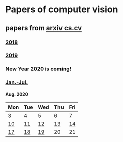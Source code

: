 # Papers of computer vision

## papers from [arxiv cs.cv](http://arxiv.org)
### [2018](2018.md)
### [2019](2019.md)

### New Year 2020 is coming!

### [Jan.-Jul.](2020.md)

 #### Aug. 2020
| Mon                           | Tue                           | Wed                           | Thu                           | Fri                           |
| ----------------------------- | ----------------------------- | ----------------------------- | ----------------------------- | ----------------------------- |
[3](2020/202008/20200803.md) | [4](2020/202008/20200804.md) | [5](2020/202008/20200805.md) | [6](2020/202008/20200806.md) | [7](2020/202008/20200807.md) |
[10](2020/202008/20200810.md) | [11](2020/202008/20200811.md) | [12](2020/202008/20200812.md) | [13](2020/202008/20200813.md) | [14](2020/202008/20200814.md) |
[17](2020/202008/20200817.md) | [18](2020/202008/20200818.md) | [19](2020/202008/20200819.md) | 20 | 21 |